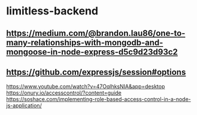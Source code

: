 # limitless-backend
## https://medium.com/@brandon.lau86/one-to-many-relationships-with-mongodb-and-mongoose-in-node-express-d5c9d23d93c2
## https://github.com/expressjs/session#options
https://www.youtube.com/watch?v=47OqlhksNIA&app=desktop
https://onury.io/accesscontrol/?content=guide
https://soshace.com/implementing-role-based-access-control-in-a-node-js-application/
